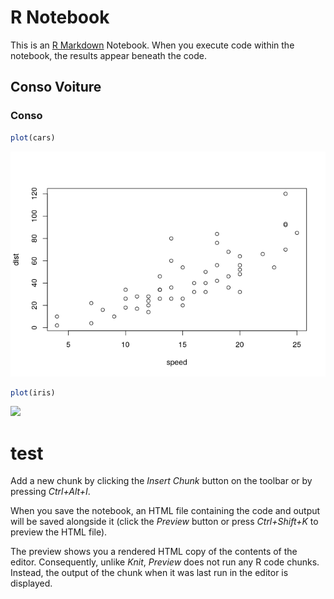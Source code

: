 R Notebook
================

This is an [R Markdown](http://rmarkdown.rstudio.com) Notebook. When you
execute code within the notebook, the results appear beneath the code.

## Conso Voiture

### Conso

``` r
plot(cars)
```

![](myfirstscript_files/figure-gfm/unnamed-chunk-1-1.png)<!-- -->

``` r
plot(iris)
```

![](myfirstscript_files/figure-gfm/unnamed-chunk-2-1.png)<!-- -->

# test

Add a new chunk by clicking the *Insert Chunk* button on the toolbar or
by pressing *Ctrl+Alt+I*.

When you save the notebook, an HTML file containing the code and output
will be saved alongside it (click the *Preview* button or press
*Ctrl+Shift+K* to preview the HTML file).

The preview shows you a rendered HTML copy of the contents of the
editor. Consequently, unlike *Knit*, *Preview* does not run any R code
chunks. Instead, the output of the chunk when it was last run in the
editor is displayed.
